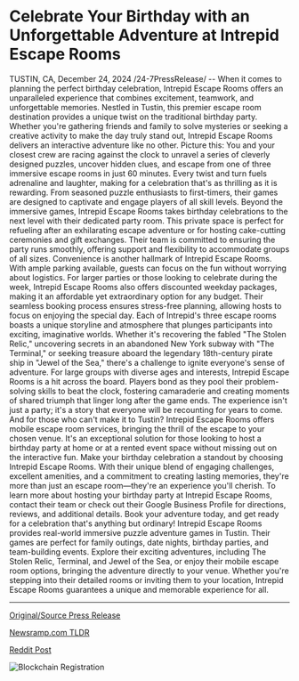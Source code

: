 # Celebrate Your Birthday with an Unforgettable Adventure at Intrepid Escape Rooms

TUSTIN, CA, December 24, 2024 /24-7PressRelease/ -- When it comes to planning the perfect birthday celebration, Intrepid Escape Rooms offers an unparalleled experience that combines excitement, teamwork, and unforgettable memories. Nestled in Tustin, this premier escape room destination provides a unique twist on the traditional birthday party. Whether you're gathering friends and family to solve mysteries or seeking a creative activity to make the day truly stand out, Intrepid Escape Rooms delivers an interactive adventure like no other.  Picture this: You and your closest crew are racing against the clock to unravel a series of cleverly designed puzzles, uncover hidden clues, and escape from one of three immersive escape rooms in just 60 minutes. Every twist and turn fuels adrenaline and laughter, making for a celebration that's as thrilling as it is rewarding. From seasoned puzzle enthusiasts to first-timers, their games are designed to captivate and engage players of all skill levels.  Beyond the immersive games, Intrepid Escape Rooms takes birthday celebrations to the next level with their dedicated party room. This private space is perfect for refueling after an exhilarating escape adventure or for hosting cake-cutting ceremonies and gift exchanges. Their team is committed to ensuring the party runs smoothly, offering support and flexibility to accommodate groups of all sizes.  Convenience is another hallmark of Intrepid Escape Rooms. With ample parking available, guests can focus on the fun without worrying about logistics. For larger parties or those looking to celebrate during the week, Intrepid Escape Rooms also offers discounted weekday packages, making it an affordable yet extraordinary option for any budget. Their seamless booking process ensures stress-free planning, allowing hosts to focus on enjoying the special day.  Each of Intrepid's three escape rooms boasts a unique storyline and atmosphere that plunges participants into exciting, imaginative worlds. Whether it's recovering the fabled "The Stolen Relic," uncovering secrets in an abandoned New York subway with "The Terminal," or seeking treasure aboard the legendary 18th-century pirate ship in "Jewel of the Sea," there's a challenge to ignite everyone's sense of adventure.  For large groups with diverse ages and interests, Intrepid Escape Rooms is a hit across the board. Players bond as they pool their problem-solving skills to beat the clock, fostering camaraderie and creating moments of shared triumph that linger long after the game ends. The experience isn't just a party; it's a story that everyone will be recounting for years to come.  And for those who can't make it to Tustin? Intrepid Escape Rooms offers mobile escape room services, bringing the thrill of the escape to your chosen venue. It's an exceptional solution for those looking to host a birthday party at home or at a rented event space without missing out on the interactive fun.  Make your birthday celebration a standout by choosing Intrepid Escape Rooms. With their unique blend of engaging challenges, excellent amenities, and a commitment to creating lasting memories, they're more than just an escape room—they're an experience you'll cherish.  To learn more about hosting your birthday party at Intrepid Escape Rooms, contact their team or check out their Google Business Profile for directions, reviews, and additional details. Book your adventure today, and get ready for a celebration that's anything but ordinary!  Intrepid Escape Rooms provides real-world immersive puzzle adventure games in Tustin. Their games are perfect for family outings, date nights, birthday parties, and team-building events. Explore their exciting adventures, including The Stolen Relic, Terminal, and Jewel of the Sea, or enjoy their mobile escape room options, bringing the adventure directly to your venue. Whether you're stepping into their detailed rooms or inviting them to your location, Intrepid Escape Rooms guarantees a unique and memorable experience for all. 

---

[Original/Source Press Release](https://www.24-7pressrelease.com/press-release/517416/celebrate-your-birthday-with-an-unforgettable-adventure-at-intrepid-escape-rooms)
                    

[Newsramp.com TLDR](https://newsramp.com/curated-news/unforgettable-birthday-celebrations-at-intrepid-escape-rooms-in-tustin/850fd93314974d6d9130cc1a9dbf28a5) 

 



[Reddit Post](https://www.reddit.com/r/eventNews/comments/1hl94y7/unforgettable_birthday_celebrations_at_intrepid/) 



![Blockchain Registration](https://cdn.newsramp.app/24-7PressRelease/qrcode/2412/24/coolX4Uu.webp)